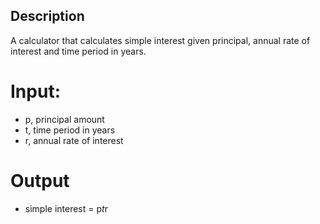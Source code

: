 ## Description
A calculator that calculates simple interest given principal, annual rate of interest and time period in years.

# Input:
   - p, principal amount
   - t, time period in years
   - r, annual rate of interest

# Output
   - simple interest = p*t*r
